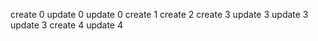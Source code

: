 
create 0
update 0
update 0
create 1
create 2
create 3
update 3
update 3
update 3
create 4
update 4

